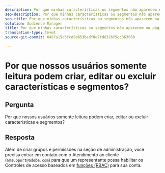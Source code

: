 ```yaml
---
description: Por que minhas características ou segmentos não aparecem na página de Relatórios de sobreposição?
seo-description: Por que minhas características ou segmentos não aparecem na página de Relatórios de sobreposição?
seo-title: Por que minhas características ou segmentos não aparecem na página de Relatórios de sobreposição?
solution: Audience Manager
title: Por que minhas características ou segmentos não aparecem na página de Relatórios de sobreposição?
translation-type: tm+mt
source-git-commit: 0487a15c5fcd0e653bedf0e7fd8326f5cc363660

---
```



# Por que nossos usuários somente leitura podem criar, editar ou excluir características e segmentos?

## Pergunta

Por que nossos usuários somente leitura podem criar, editar ou excluir características e segmentos?

## Resposta

Além de criar grupos e permissões na seção de administração, você precisa entrar em contato com o Atendimento ao cliente (`amsupport@adobe.com`) para que um representante possa habilitar os Controles de acesso baseados em [funções (RBAC)](../features/administration/administration-overview.md) para sua conta.
